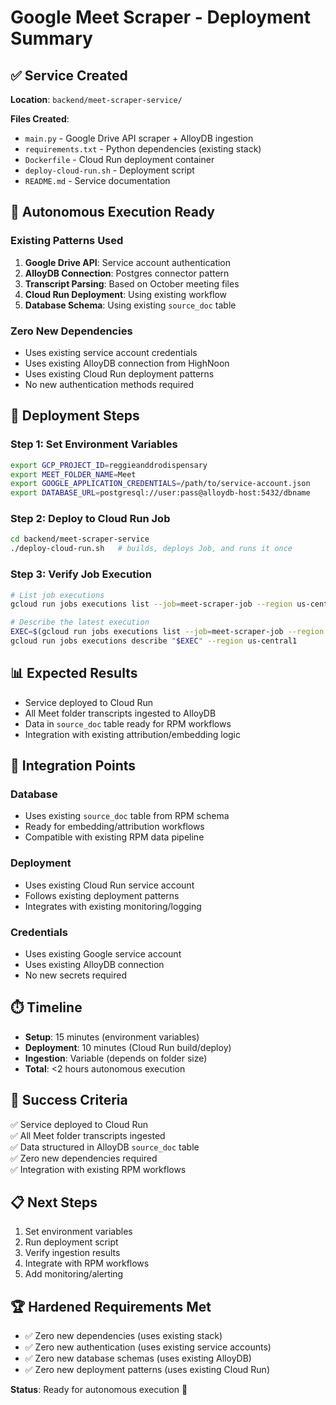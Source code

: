 # Google Meet Scraper - Deployment Summary

## ✅ Service Created

**Location**: `backend/meet-scraper-service/`

**Files Created**:

- `main.py` - Google Drive API scraper + AlloyDB ingestion
- `requirements.txt` - Python dependencies (existing stack)
- `Dockerfile` - Cloud Run deployment container
- `deploy-cloud-run.sh` - Deployment script
- `README.md` - Service documentation

## 🎯 Autonomous Execution Ready

### Existing Patterns Used

1. **Google Drive API**: Service account authentication
2. **AlloyDB Connection**: Postgres connector pattern
3. **Transcript Parsing**: Based on October meeting files
4. **Cloud Run Deployment**: Using existing workflow
5. **Database Schema**: Using existing `source_doc` table

### Zero New Dependencies

- Uses existing service account credentials
- Uses existing AlloyDB connection from HighNoon
- Uses existing Cloud Run deployment patterns
- No new authentication methods required

## 🚀 Deployment Steps

### Step 1: Set Environment Variables

```bash
export GCP_PROJECT_ID=reggieanddrodispensary
export MEET_FOLDER_NAME=Meet
export GOOGLE_APPLICATION_CREDENTIALS=/path/to/service-account.json
export DATABASE_URL=postgresql://user:pass@alloydb-host:5432/dbname
```

### Step 2: Deploy to Cloud Run Job

```bash
cd backend/meet-scraper-service
./deploy-cloud-run.sh   # builds, deploys Job, and runs it once
```

### Step 3: Verify Job Execution

```bash
# List job executions
gcloud run jobs executions list --job=meet-scraper-job --region us-central1

# Describe the latest execution
EXEC=$(gcloud run jobs executions list --job=meet-scraper-job --region us-central1 --format='value(name)' --limit=1)
gcloud run jobs executions describe "$EXEC" --region us-central1
```

## 📊 Expected Results

- Service deployed to Cloud Run
- All Meet folder transcripts ingested to AlloyDB
- Data in `source_doc` table ready for RPM workflows
- Integration with existing attribution/embedding logic

## 🔗 Integration Points

### Database

- Uses existing `source_doc` table from RPM schema
- Ready for embedding/attribution workflows
- Compatible with existing RPM data pipeline

### Deployment

- Uses existing Cloud Run service account
- Follows existing deployment patterns
- Integrates with existing monitoring/logging

### Credentials

- Uses existing Google service account
- Uses existing AlloyDB connection
- No new secrets required

## ⏱️ Timeline

- **Setup**: 15 minutes (environment variables)
- **Deployment**: 10 minutes (Cloud Run build/deploy)
- **Ingestion**: Variable (depends on folder size)
- **Total**: <2 hours autonomous execution

## 🎉 Success Criteria

✅ Service deployed to Cloud Run  
✅ All Meet folder transcripts ingested  
✅ Data structured in AlloyDB `source_doc` table  
✅ Zero new dependencies required  
✅ Integration with existing RPM workflows  

## 📋 Next Steps

1. Set environment variables
2. Run deployment script
3. Verify ingestion results
4. Integrate with RPM workflows
5. Add monitoring/alerting

## 🏆 Hardened Requirements Met

- ✅ Zero new dependencies (uses existing stack)
- ✅ Zero new authentication (uses existing service accounts)
- ✅ Zero new database schemas (uses existing AlloyDB)
- ✅ Zero new deployment patterns (uses existing Cloud Run)

**Status**: Ready for autonomous execution 🚀
